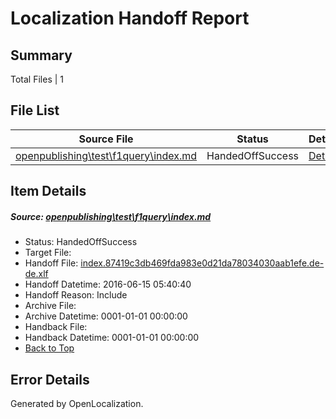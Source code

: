 # <a name='report-top'></a> Localization Handoff Report

## Summary
 Total Files | 1

## File List
 Source File | Status | Details 
 ----------- | ------ | ------- 
 [openpublishing\test\f1query\index.md](https://github.com/Microsoft/openpublishing-test/blob/c79b3653183b6acd5a5415d5e250abffa6e78f84/openpublishing/test/f1query/index.md) | HandedOffSuccess | [Details](#dbf24c9c15f3ce94bbf59e75306a47ed63cd04fa48)

## Item Details
##### <a name='dbf24c9c15f3ce94bbf59e75306a47ed63cd04fa48'></a> Source: [openpublishing\test\f1query\index.md](https://github.com/Microsoft/openpublishing-test/blob/c79b3653183b6acd5a5415d5e250abffa6e78f84/openpublishing/test/f1query/index.md)
* Status: HandedOffSuccess
* Target File: 
* Handoff File: [index.87419c3db469fda983e0d21da78034030aab1efe.de-de.xlf](https://github.com/openpublish/openpublishing-handoff-test/blob/69b1967d01a83693c241cef00d79b8992a4c0f7c/ol-handoff/openpublish/openpublishing-test.de-de/master/index.87419c3db469fda983e0d21da78034030aab1efe.de-de.xlf)
* Handoff Datetime: 2016-06-15 05:40:40
* Handoff Reason: Include
* Archive File: 
* Archive Datetime: 0001-01-01 00:00:00
* Handback File: 
* Handback Datetime: 0001-01-01 00:00:00
* [Back to Top](#report-top)


## Error Details

Generated by OpenLocalization.
